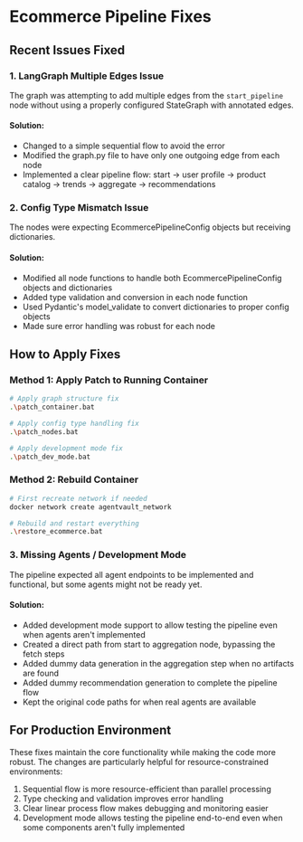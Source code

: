 # Ecommerce Pipeline Fixes

## Recent Issues Fixed

### 1. LangGraph Multiple Edges Issue
The graph was attempting to add multiple edges from the `start_pipeline` node without using a properly configured StateGraph with annotated edges.

#### Solution:
- Changed to a simple sequential flow to avoid the error
- Modified the graph.py file to have only one outgoing edge from each node
- Implemented a clear pipeline flow: start → user profile → product catalog → trends → aggregate → recommendations

### 2. Config Type Mismatch Issue
The nodes were expecting EcommercePipelineConfig objects but receiving dictionaries.

#### Solution:
- Modified all node functions to handle both EcommercePipelineConfig objects and dictionaries
- Added type validation and conversion in each node function
- Used Pydantic's model_validate to convert dictionaries to proper config objects
- Made sure error handling was robust for each node

## How to Apply Fixes

### Method 1: Apply Patch to Running Container
```bash
# Apply graph structure fix
.\patch_container.bat

# Apply config type handling fix
.\patch_nodes.bat

# Apply development mode fix
.\patch_dev_mode.bat
```

### Method 2: Rebuild Container
```bash
# First recreate network if needed
docker network create agentvault_network

# Rebuild and restart everything
.\restore_ecommerce.bat
```

### 3. Missing Agents / Development Mode
The pipeline expected all agent endpoints to be implemented and functional, but some agents might not be ready yet.

#### Solution:
- Added development mode support to allow testing the pipeline even when agents aren't implemented
- Created a direct path from start to aggregation node, bypassing the fetch steps
- Added dummy data generation in the aggregation step when no artifacts are found
- Added dummy recommendation generation to complete the pipeline flow
- Kept the original code paths for when real agents are available
## For Production Environment
These fixes maintain the core functionality while making the code more robust. The changes are particularly helpful for resource-constrained environments:

1. Sequential flow is more resource-efficient than parallel processing
2. Type checking and validation improves error handling
3. Clear linear process flow makes debugging and monitoring easier
4. Development mode allows testing the pipeline end-to-end even when some components aren't fully implemented
